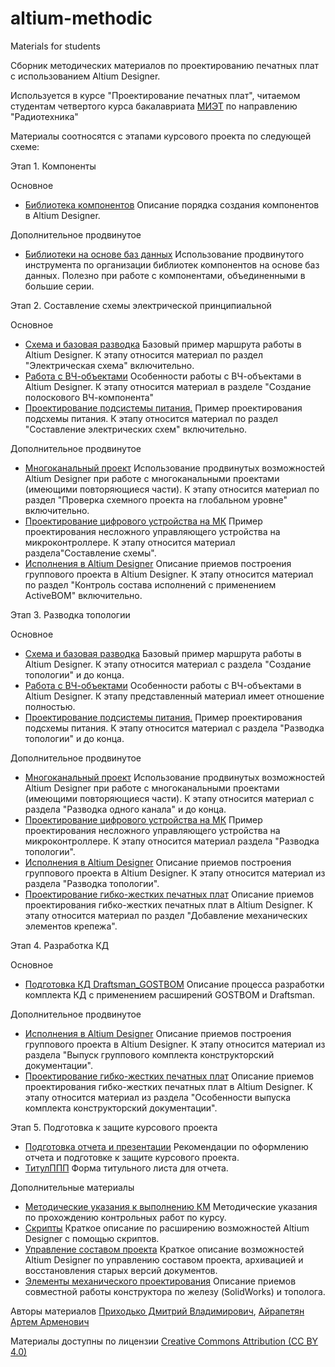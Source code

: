 # altium-methodic
 Materials for students

Сборник методических материалов по проектированию печатных плат с использованием Altium Designer.

Используется в курсе "Проектирование печатных плат", читаемом студентам четвертого курса бакалавриата [МИЭТ](https://miet.ru/) по направлению "Радиотехника"

Материалы соотносятся с этапами курсового проекта по следующей схеме:

Этап 1. Компоненты

Основное
- [Библиотека компонентов](https://github.com/dee3mon/altium-methodic/blob/master/%D0%91%D0%B8%D0%B1%D0%BB%D0%B8%D0%BE%D1%82%D0%B5%D0%BA%D0%B0%20%D0%BA%D0%BE%D0%BC%D0%BF%D0%BE%D0%BD%D0%B5%D0%BD%D1%82%D0%BE%D0%B2.pdf) Описание порядка создания компонентов в Altium Designer.

Дополнительное продвинутое
- [Библиотеки на основе баз данных](https://github.com/dee3mon/altium-methodic/blob/master/%D0%91%D0%B8%D0%B1%D0%BB%D0%B8%D0%BE%D1%82%D0%B5%D0%BA%D0%B8%20%D0%BD%D0%B0%20%D0%BE%D1%81%D0%BD%D0%BE%D0%B2%D0%B5%20%D0%B1%D0%B0%D0%B7%20%D0%B4%D0%B0%D0%BD%D0%BD%D1%8B%D1%85.pdf) Использование продвинутого инструмента по организации библиотек компонентов на основе баз данных. Полезно при работе с компонентами, объединенными в большие серии.

Этап 2. Составление схемы электрической принципиальной

Основное
- [Схема и базовая разводка](https://github.com/dee3mon/altium-methodic/blob/master/%D0%A1%D1%85%D0%B5%D0%BC%D0%B0%20%D0%B8%20%D0%B1%D0%B0%D0%B7%D0%BE%D0%B2%D0%B0%D1%8F%20%D1%80%D0%B0%D0%B7%D0%B2%D0%BE%D0%B4%D0%BA%D0%B0.pdf) Базовый пример маршрута работы в Altium Designer. К этапу относится материал по раздел "Электрическая схема" включительно.
- [Работа с ВЧ-объектами](https://github.com/dee3mon/altium-methodic/blob/master/%D0%A0%D0%B0%D0%B1%D0%BE%D1%82%D0%B0%20%D1%81%20%D0%92%D0%A7-%D0%BE%D0%B1%D1%8A%D0%B5%D0%BA%D1%82%D0%B0%D0%BC%D0%B8.pdf) Особенности работы с ВЧ-объектами в Altium Designer. К этапу относится материал в разделе "Создание полоскового ВЧ-компонента"
- [Проектирование подсистемы питания.](https://github.com/dee3mon/altium-methodic/blob/master/%D0%9F%D1%80%D0%BE%D0%B5%D0%BA%D1%82%D0%B8%D1%80%D0%BE%D0%B2%D0%B0%D0%BD%D0%B8%D0%B5%20%D0%BF%D0%BE%D0%B4%D1%81%D0%B8%D1%81%D1%82%D0%B5%D0%BC%D1%8B%20%D0%BF%D0%B8%D1%82%D0%B0%D0%BD%D0%B8%D1%8F.pdf) Пример проектирования подсхемы питания. К этапу относится материал по раздел "Составление электрических схем" включительно.

Дополнительное продвинутое
- [Многоканальный проект](https://github.com/dee3mon/altium-methodic/blob/master/%D0%9C%D0%BD%D0%BE%D0%B3%D0%BE%D0%BA%D0%B0%D0%BD%D0%B0%D0%BB%D1%8C%D0%BD%D1%8B%D0%B9%20%D0%BF%D1%80%D0%BE%D0%B5%D0%BA%D1%82.pdf) Использование продвинутых возможностей Altium Designer при работе с многоканальными проектами (имеющими повторяющиеся части). К этапу относится материал по раздел "Проверка схемного проекта на глобальном уровне" включительно.
- [Проектирование цифрового устройства на МК](https://github.com/dee3mon/altium-methodic/blob/master/%D0%9F%D1%80%D0%BE%D0%B5%D0%BA%D1%82%D0%B8%D1%80%D0%BE%D0%B2%D0%B0%D0%BD%D0%B8%D0%B5%20%D1%86%D0%B8%D1%84%D1%80%D0%BE%D0%B2%D0%BE%D0%B3%D0%BE%20%D1%83%D1%81%D1%82%D1%80%D0%BE%D0%B9%D1%81%D1%82%D0%B2%D0%B0%20%D0%BD%D0%B0%20%D0%9C%D0%9A.pdf) Пример проектирования несложного управляющего устройства на микроконтроллере. К этапу относится материал раздела"Составление схемы".
- [Исполнения в Altium Designer](https://github.com/dee3mon/altium-methodic/blob/master/%D0%98%D1%81%D0%BF%D0%BE%D0%BB%D0%BD%D0%B5%D0%BD%D0%B8%D1%8F%20%D0%B2%20Altium%20Designer.pdf) Описание приемов построения группового проекта в Altium Designer. К этапу относится материал по раздел "Контроль состава исполнений с применением ActiveBOM" включительно.

Этап 3. Разводка топологии

Основное
- [Схема и базовая разводка](https://github.com/dee3mon/altium-methodic/blob/master/%D0%A1%D1%85%D0%B5%D0%BC%D0%B0%20%D0%B8%20%D0%B1%D0%B0%D0%B7%D0%BE%D0%B2%D0%B0%D1%8F%20%D1%80%D0%B0%D0%B7%D0%B2%D0%BE%D0%B4%D0%BA%D0%B0.pdf) Базовый пример маршрута работы в Altium Designer. К этапу относится материал с раздела "Создание топологии" и до конца.
- [Работа с ВЧ-объектами](https://github.com/dee3mon/altium-methodic/blob/master/%D0%A0%D0%B0%D0%B1%D0%BE%D1%82%D0%B0%20%D1%81%20%D0%92%D0%A7-%D0%BE%D0%B1%D1%8A%D0%B5%D0%BA%D1%82%D0%B0%D0%BC%D0%B8.pdf) Особенности работы с ВЧ-объектами в Altium Designer. К этапу представленный материал имеет отношение полностью.
- [Проектирование подсистемы питания.](https://github.com/dee3mon/altium-methodic/blob/master/%D0%9F%D1%80%D0%BE%D0%B5%D0%BA%D1%82%D0%B8%D1%80%D0%BE%D0%B2%D0%B0%D0%BD%D0%B8%D0%B5%20%D0%BF%D0%BE%D0%B4%D1%81%D0%B8%D1%81%D1%82%D0%B5%D0%BC%D1%8B%20%D0%BF%D0%B8%D1%82%D0%B0%D0%BD%D0%B8%D1%8F.pdf) Пример проектирования подсхемы питания. К этапу относится материал с раздела "Разводка топологии" и до конца.

Дополнительное продвинутое
- [Многоканальный проект](https://github.com/dee3mon/altium-methodic/blob/master/%D0%9C%D0%BD%D0%BE%D0%B3%D0%BE%D0%BA%D0%B0%D0%BD%D0%B0%D0%BB%D1%8C%D0%BD%D1%8B%D0%B9%20%D0%BF%D1%80%D0%BE%D0%B5%D0%BA%D1%82.pdf) Использование продвинутых возможностей Altium Designer при работе с многоканальными проектами (имеющими повторяющиеся части). К этапу относится материал с раздела "Разводка одного канала" и до конца.
- [Проектирование цифрового устройства на МК](https://github.com/dee3mon/altium-methodic/blob/master/%D0%9F%D1%80%D0%BE%D0%B5%D0%BA%D1%82%D0%B8%D1%80%D0%BE%D0%B2%D0%B0%D0%BD%D0%B8%D0%B5%20%D1%86%D0%B8%D1%84%D1%80%D0%BE%D0%B2%D0%BE%D0%B3%D0%BE%20%D1%83%D1%81%D1%82%D1%80%D0%BE%D0%B9%D1%81%D1%82%D0%B2%D0%B0%20%D0%BD%D0%B0%20%D0%9C%D0%9A.pdf) Пример проектирования несложного управляющего устройства на микроконтроллере. К этапу относится материал раздела "Разводка топологии".
- [Исполнения в Altium Designer](https://github.com/dee3mon/altium-methodic/blob/master/%D0%98%D1%81%D0%BF%D0%BE%D0%BB%D0%BD%D0%B5%D0%BD%D0%B8%D1%8F%20%D0%B2%20Altium%20Designer.pdf) Описание приемов построения группового проекта в Altium Designer. К этапу относится материал из раздела "Разводка топологии".
- [Проектирование гибко-жестких печатных плат](https://github.com/dee3mon/altium-methodic/blob/master/%D0%9F%D1%80%D0%BE%D0%B5%D0%BA%D1%82%D0%B8%D1%80%D0%BE%D0%B2%D0%B0%D0%BD%D0%B8%D0%B5%20%D0%B3%D0%B8%D0%B1%D0%BA%D0%BE-%D0%B6%D0%B5%D1%81%D1%82%D0%BA%D0%B8%D1%85%20%D0%BF%D0%B5%D1%87%D0%B0%D1%82%D0%BD%D1%8B%D1%85%20%D0%BF%D0%BB%D0%B0%D1%82.pdf) Описание приемов проектирования гибко-жестких печатных плат в Altium Designer. К этапу относится материал по раздел "Добавление механических элементов крепежа".

Этап 4. Разработка КД

Основное
- [Подготовка КД Draftsman_GOSTBOM](https://github.com/dee3mon/altium-methodic/blob/master/%D0%9F%D0%BE%D0%B4%D0%B3%D0%BE%D1%82%D0%BE%D0%B2%D0%BA%D0%B0%20%D0%9A%D0%94%20Draftsman_GOSTBOM.pdf) Описание процесса разработки комплекта КД с применением расширений GOSTBOM и Draftsman.

Дополнительное продвинутое
- [Исполнения в Altium Designer](https://github.com/dee3mon/altium-methodic/blob/master/%D0%98%D1%81%D0%BF%D0%BE%D0%BB%D0%BD%D0%B5%D0%BD%D0%B8%D1%8F%20%D0%B2%20Altium%20Designer.pdf) Описание приемов построения группового проекта в Altium Designer. К этапу относится материал из раздела "Выпуск группового комплекта конструкторский документации".
- [Проектирование гибко-жестких печатных плат](https://github.com/dee3mon/altium-methodic/blob/master/%D0%9F%D1%80%D0%BE%D0%B5%D0%BA%D1%82%D0%B8%D1%80%D0%BE%D0%B2%D0%B0%D0%BD%D0%B8%D0%B5%20%D0%B3%D0%B8%D0%B1%D0%BA%D0%BE-%D0%B6%D0%B5%D1%81%D1%82%D0%BA%D0%B8%D1%85%20%D0%BF%D0%B5%D1%87%D0%B0%D1%82%D0%BD%D1%8B%D1%85%20%D0%BF%D0%BB%D0%B0%D1%82.pdf) Описание приемов проектирования гибко-жестких печатных плат в Altium Designer. К этапу относится материал из раздела "Особенности выпуска комплекта конструкторский документации".

Этап 5. Подготовка к защите курсового проекта
- [Подготовка отчета и презентации](https://github.com/dee3mon/altium-methodic/blob/master/%D0%9F%D0%BE%D0%B4%D0%B3%D0%BE%D1%82%D0%BE%D0%B2%D0%BA%D0%B0%20%D0%BE%D1%82%D1%87%D0%B5%D1%82%D0%B0%20%D0%B8%20%D0%BF%D1%80%D0%B5%D0%B7%D0%B5%D0%BD%D1%82%D0%B0%D1%86%D0%B8%D0%B8.pdf) Рекомендации по оформлению отчета и подготовке к защите курсового проекта.
- [ТитулППП](https://github.com/dee3mon/altium-methodic/blob/master/%D0%A2%D0%B8%D1%82%D1%83%D0%BB%D0%9F%D0%9F%D0%9F.doc) Форма титульного листа для отчета.

Дополнительные материалы
- [Методические указания к выполнению КМ](https://github.com/dee3mon/altium-methodic/blob/master/%D0%9C%D0%B5%D1%82%D0%BE%D0%B4%D0%B8%D1%87%D0%B5%D1%81%D0%BA%D0%B8%D0%B5%20%D1%83%D0%BA%D0%B0%D0%B7%D0%B0%D0%BD%D0%B8%D1%8F%20%D0%BA%20%D0%B2%D1%8B%D0%BF%D0%BE%D0%BB%D0%BD%D0%B5%D0%BD%D0%B8%D1%8E%20%D0%9A%D0%9C.pdf) Методические указания по прохождению контрольных работ по курсу.
- [Скрипты](https://github.com/dee3mon/altium-methodic/blob/master/%D0%A1%D0%BA%D1%80%D0%B8%D0%BF%D1%82%D1%8B.pdf) Краткое описание по расширению возможностей Altium Designer с помощью скриптов.
- [Управление составом проекта](https://github.com/dee3mon/altium-methodic/blob/master/%D0%A3%D0%BF%D1%80%D0%B0%D0%B2%D0%BB%D0%B5%D0%BD%D0%B8%D0%B5%20%D1%81%D0%BE%D1%81%D1%82%D0%B0%D0%B2%D0%BE%D0%BC%20%D0%BF%D1%80%D0%BE%D0%B5%D0%BA%D1%82%D0%B0.pdf) Краткое описание возможностей Altium Designer по управлению составом проекта, архивацией и восстановления старых версий документов.
- [Элементы механического проектирования](https://github.com/dee3mon/altium-methodic/blob/master/%D0%AD%D0%BB%D0%B5%D0%BC%D0%B5%D0%BD%D1%82%D1%8B%20%D0%BC%D0%B5%D1%85%D0%B0%D0%BD%D0%B8%D1%87%D0%B5%D1%81%D0%BA%D0%BE%D0%B3%D0%BE%20%D0%BF%D1%80%D0%BE%D0%B5%D0%BA%D1%82%D0%B8%D1%80%D0%BE%D0%B2%D0%B0%D0%BD%D0%B8%D1%8F.pdf) Описание приемов совместной работы конструктора по железу (SolidWorks) и тополога. 



Авторы материалов [Приходько Дмитрий Владимирович](mailto:dee@org.miet.ru), [Айрапетян Артем Арменович](mailto:breancant@gmail.com)


Материалы доступны по лицензии [Creative Commons Attribution (CC BY 4.0)](https://creativecommons.org/licenses/by/4.0/)
